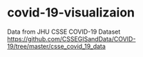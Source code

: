 # covid-19-visualizaion
Data from JHU CSSE COVID-19 Dataset
https://github.com/CSSEGISandData/COVID-19/tree/master/csse_covid_19_data
